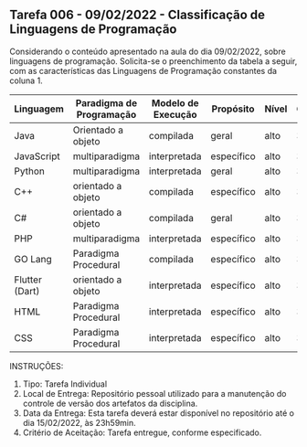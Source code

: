 ## Tarefa 006 - 09/02/2022 - Classificação de Linguagens de Programação

Considerando o conteúdo apresentado na aula do dia 09/02/2022, sobre linguagens de programação. Solicita-se o preenchimento da tabela a seguir, com as características das Linguagens de Programação constantes da coluna 1.

|Linguagem|Paradigma de Programação|Modelo de Execução|Propósito|Nível|Geração|
|---|---|---|---|---|---|
|Java| Orientado a objeto  |compilada   |geral   |alto   |3º   |
|JavaScript|multiparadigma   |interpretada   |específico   |alto   |3º   |
|Python|multiparadigma   |interpretada   |geral   |alto   |3º   |
|C++|orientado a objeto   |compilada   |específico   |alto   |3º   |
|C#|orientado a objeto   |compilada   |geral   |alto   |3º   |
|PHP|multiparadigma   |interpretada  |específico   |alto   |3º   |
|GO Lang|Paradigma Procedural  | compilada  |específico   |alto   |3º   |
|Flutter (Dart)|orientado a objeto   |interpretada   |específico   |alto   |3º   |
|HTML|Paradigma Procedural    |interpretada   |específico   |alto   |3º   |
|CSS|Paradigma Procedural    |interpretada   |específico   |alto   |3º   |

INSTRUÇÕES:
1. Tipo: Tarefa Individual
2. Local de Entrega: Repositório pessoal utilizado para a manutenção do controle de versão dos artefatos da disciplina.
3. Data da Entrega: Esta tarefa deverá estar disponível no repositório até o dia 15/02/2022, às 23h59min.
4. Critério de Aceitação: Tarefa entregue, conforme especificado.

